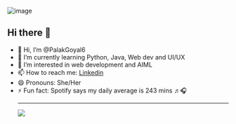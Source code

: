 ![image](https://github.com/user-attachments/assets/257f2fe3-cb29-420a-ac51-06042a7df10a)
 ## Hi there 👋
 
- 👋 Hi, I’m @PalakGoyal6 
- 🌱 I’m currently learning Python, Java, Web dev and UI/UX 
- 👀 I’m interested in web development and AIML 
- 📫 How to reach me: <a href="https://www.linkedin.com/in/palakgoyal2006/">Linkedin</a>
- 😄 Pronouns: She/Her
- ⚡ Fun fact: Spotify says my daily average is 243 mins ♬🎧
  <br><hr>
![](https://komarev.com/ghpvc/?username=PalakGoyal6&style=flat-square)
